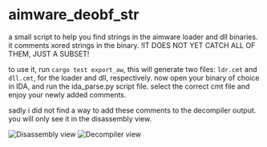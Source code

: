 # aimware_deobf_str

a small script to help you find strings in the aimware loader and dll binaries.
it comments xored strings in the binary. !IT DOES NOT YET CATCH ALL OF THEM, JUST A SUBSET!

to use it, run `cargo test export_aw`, this will generate two files: `ldr.cmt` and `dll.cmt`, for the loader and dll, respectively.
now open your binary of choice in IDA, and run the ida_parse.py script file. select the correct cmt file and enjoy your newly added comments.

sadly i did not find a way to add these comments to the decompiler output. you will only see it in the disassembly view.

![Disassembly view](https://i.imgur.com/G3HP4FX.png)
![Decompiler view](https://i.imgur.com/sLM1vsC.png)
